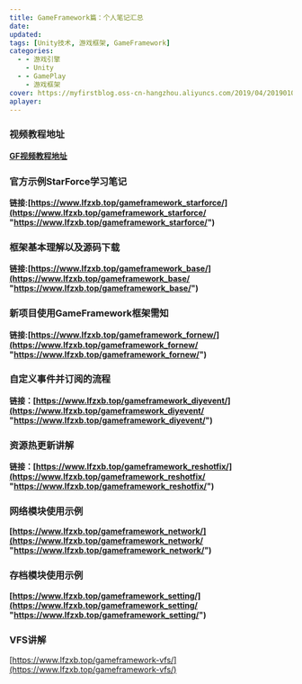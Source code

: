 ```yaml
---
title: GameFramework篇：个人笔记汇总
date:
updated:
tags: [Unity技术, 游戏框架, GameFramework]
categories:
  - - 游戏引擎
    - Unity
  - - GamePlay
    - 游戏框架
cover: https://myfirstblog.oss-cn-hangzhou.aliyuncs.com/2019/04/20190105164355598.png
aplayer:
---
```

<meta name="referrer" content="no-referrer" />

### 视频教程地址
**[GF视频教程地址](https://www.bilibili.com/medialist/detail/ml759678145?type=1 "GF视频教程地址")**
### 官方示例StarForce学习笔记
**链接:[https://www.lfzxb.top/gameframework_starforce/](https://www.lfzxb.top/gameframework_starforce/ "https://www.lfzxb.top/gameframework_starforce/")**

### 框架基本理解以及源码下载
**链接:[https://www.lfzxb.top/gameframework_base/](https://www.lfzxb.top/gameframework_base/ "https://www.lfzxb.top/gameframework_base/")**
### 新项目使用GameFramework框架需知
**链接:[https://www.lfzxb.top/gameframework_fornew/](https://www.lfzxb.top/gameframework_fornew/ "https://www.lfzxb.top/gameframework_fornew/")**
### 自定义事件并订阅的流程
**链接：[https://www.lfzxb.top/gameframework_diyevent/](https://www.lfzxb.top/gameframework_diyevent/ "https://www.lfzxb.top/gameframework_diyevent/")**
### 资源热更新讲解
**链接：[https://www.lfzxb.top/gameframework_reshotfix/](https://www.lfzxb.top/gameframework_reshotfix/ "https://www.lfzxb.top/gameframework_reshotfix/")**
### 网络模块使用示例
**[https://www.lfzxb.top/gameframework_network/](https://www.lfzxb.top/gameframework_network/ "https://www.lfzxb.top/gameframework_network/")**
### 存档模块使用示例
**[https://www.lfzxb.top/gameframework_setting/](https://www.lfzxb.top/gameframework_setting/ "https://www.lfzxb.top/gameframework_setting/")**

### VFS讲解

[https://www.lfzxb.top/gameframework-vfs/](https://www.lfzxb.top/gameframework-vfs/)